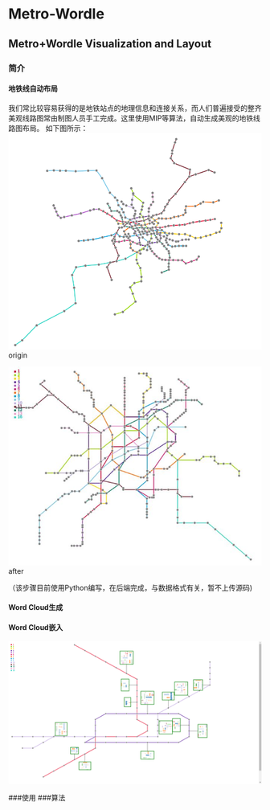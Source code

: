 # Metro-Wordle
Metro+Wordle Visualization and Layout
----
### 简介
#### 地铁线自动布局   
  我们常比较容易获得的是地铁站点的地理信息和连接关系，而人们普遍接受的整齐美观线路图常由制图人员手工完成。这里使用MIP等算法，自动生成美观的地铁线路图布局。
  如下图所示：
  ![original](metro/imgs/origin.PNG "origin") origin   
  
  ![after](metro/imgs/after.JPG "after") after    
  
  （该步骤目前使用Python编写，在后端完成，与数据格式有关，暂不上传源码)
#### Word Cloud生成
#### Word Cloud嵌入
   ![DEMO](metro/imgs/demo0119.png "DEMO")

###使用
###算法
